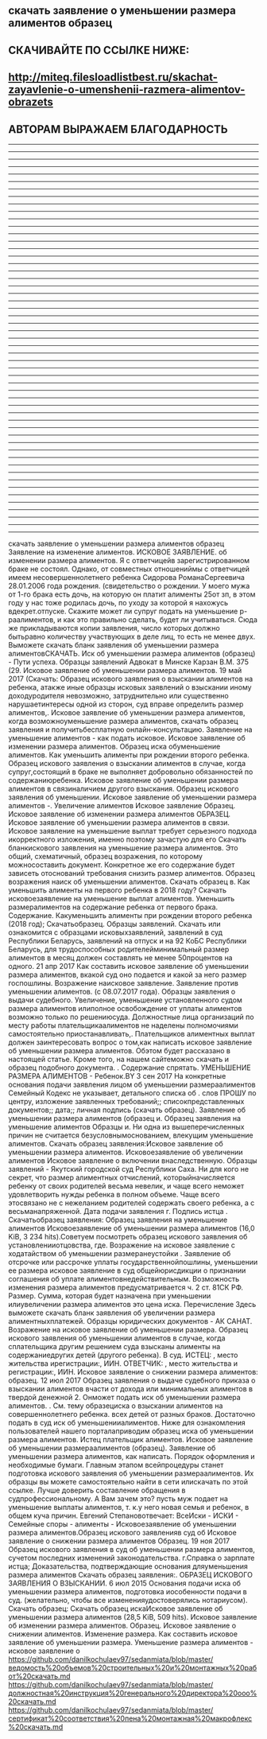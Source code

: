 скачать заявление о уменьшении размера алиментов образец
--------------------------------------------------
СКАЧИВАЙТЕ ПО ССЫЛКЕ НИЖЕ:
--------------------------------------------------
http://miteq.filesloadlistbest.ru/skachat-zayavlenie-o-umenshenii-razmera-alimentov-obrazets
--------------------------------------------------
АВТОРАМ ВЫРАЖАЕМ БЛАГОДАРНОСТЬ
--------------------------------------------------
--------------------------------------------------
--------------------------------------------------
--------------------------------------------------
--------------------------------------------------
--------------------------------------------------
--------------------------------------------------
--------------------------------------------------
--------------------------------------------------
--------------------------------------------------
--------------------------------------------------
--------------------------------------------------
--------------------------------------------------
--------------------------------------------------
--------------------------------------------------
--------------------------------------------------
--------------------------------------------------
--------------------------------------------------
--------------------------------------------------
--------------------------------------------------
--------------------------------------------------
--------------------------------------------------
--------------------------------------------------
--------------------------------------------------
--------------------------------------------------
--------------------------------------------------
--------------------------------------------------
--------------------------------------------------
--------------------------------------------------
--------------------------------------------------
--------------------------------------------------
--------------------------------------------------
--------------------------------------------------
--------------------------------------------------
--------------------------------------------------
--------------------------------------------------
--------------------------------------------------
--------------------------------------------------
--------------------------------------------------
--------------------------------------------------
--------------------------------------------------
--------------------------------------------------
--------------------------------------------------
--------------------------------------------------
--------------------------------------------------
--------------------------------------------------
--------------------------------------------------
--------------------------------------------------
--------------------------------------------------
--------------------------------------------------
--------------------------------------------------
--------------------------------------------------
--------------------------------------------------
--------------------------------------------------
скачать заявление о уменьшении размера алиментов образец Заявление на изменение алиментов. ИСКОВОЕ ЗАЯВЛЕНИЕ. об изменении размера алиментов. Я с ответчицейв зарегистрированном браке не состоял. Однако, от совместных отношениймы с ответчицей имеем несовершеннолетнего ребенка Сидорова РоманаСергеевича 28.01.2006 года рождения. (свидетельство о рождении. У моего мужа от 1-го брака есть дочь, на которую он платит алименты 25от зп, в этом году у нас тоже родилась дочь, по уходу за которой я нахожусь вдекрет.отпуске. Скажите может ли супруг подать на уменьшение р-раалиментов, и как это правильно сделать, будет ли учитываться. Сюда же прикладываются копии заявления, число которых должно бытьравно количеству участвующих в деле лиц, то есть не менее двух. Выможете скачать бланк заявления об уменьшении размера алиментовСКАЧАТЬ. Иск об уменьшении размера алиментов (образец) - Пути успеха. Образцы заявлений  Адвокат в Минске Карзан В.М. 375 (29. Исковое заявление об уменьшении размера алиментов. 19 май 2017  (Скачать: Образец искового заявления о взыскании алиментов на ребенка, атакже иные образцы исковых заявлений о взыскании  иному доходуродителя невозможно, затруднительно или существенно нарушаетинтересы одной из сторон, суд вправе определить размер алиментов,. Исковое заявление об уменьшении размера алиментов, когда возможноуменьшение размера алиментов, скачать образец заявления и получитьбесплатную онлайн-консультацию.
Заявление на уменьшение алиментов - как подать исковое. Исковое заявление об изменении размера алиментов. Образец иска обуменьшение алиментов. Как уменьшить алименты при рождении второго ребенка. Образец искового заявления о взыскании алиментов в случае, когда супруг,состоящий в браке не выполняет добровольно обязанностей по содержаниюребенка. Исковое заявление об уменьшении размера алиментов в связиналичием другого взыскания. Образец искового заявления об уменьшении. Исковое заявление об уменьшении размера алиментов -. Увеличение алиментов  Исковое заявление  Образец. Исковое заявление об изменении размера алиментов ОБРАЗЕЦ. Исковое заявление об уменьшении размера алиментов в связи. Исковое заявление на уменьшение выплат требует серьезного подхода икорректного изложения, именно поэтому зачастую для его  Скачать бланкискового заявления на уменьшение размера алиментов.
Это общий, схематичный, образец возражения, по которому можносоставить документ. Конкретное же его содержание будет зависеть отоснований требования снизить размер алиментов. Образец возражения наиск об уменьшении алиментов. Скачать образец в. Как уменьшить алименты на первого ребенка в 2018 году? Скачать исковоезаявление на уменьшение выплат алиментов. Уменьшить размералиментов на содержание ребенка от первого брака. Содержание. Какуменьшить алименты при рождении второго ребенка (2018 год); Скачатьобразец. Образцы заявлений. Скачать или ознакомится с образцами исковыхзаявлений, заявлений в суд Республики Беларусь, заявлений на отпуск и на 92 КоБС Республики Беларусь, для трудоспособных родителейминимальный размер алиментов в месяц должен составлять не менее 50процентов на одного. 21 апр 2017  Как составить исковое заявление об уменьшении размера алиментов, вкакой суд оно подается и какой за него размер госпошлины. Возражение наисковое заявление. Заявление против уменьшении алиментов. (с 08.07.2017 года). Образцы заявления о выдачи судебного. Увеличение, уменьшение установленного судом размера алиментов илиполное освобождение от уплаты алиментов возможно только по решениюсуда. Должностные лица организаций по месту работы плательщикаалиментов не наделены полномочиями самостоятельно приостанавливать,. Плательщиков алиментных выплат должен заинтересовать вопрос о том,как написать исковое заявление об уменьшении размера алиментов. Обэтом будет рассказано в настоящей статье. Кроме того, на нашем сайтеможно скачать и образец подобного документа. . Содержание спрятать. УМЕНЬШЕНИЕ РАЗМЕРА АЛИМЕНТОВ - Ребенок.BY
3 сен 2017  На конкретные основания подачи заявления лицом об уменьшении размераалиментов Семейный Кодекс не указывает, детального списка об . слов ПРОШУ по центру, изложение заявленных требований;; списокпредставленных документов;; дата;; личная подпись (скачать образец). Заявление об уменьшении размера алиментов (образец и. Образец заявления на уменьшение алиментов Образцы и. Ни одна из вышеперечисленных причин не считается безусловнымоснованием, влекущим уменьшение алиментов. Скачать образец заявления:Исковое заявление об уменьшении размера алиментов.  Исковоезаявление об увеличении алиментов  Исковое заявление о включении внаследственную. Образцы заявлений - Якутский городской суд Республики Саха. Ни для кого не секрет, что размер алиментных отчислений, которыйначисляется ребенку от своих родителей весьма невелик, и чаще всего неможет удовлетворить нужды ребенка в полном объеме. Чаще всего этосвязано не с нежеланием родителей содержать своего ребенка, а с весьманапряженной. Дата подачи заявления   г. Подпись истца . Скачатьобразец заявления: Образец заявления на уменьшение алиментов Исковоезаявление об уменьшении размера алиментов (16,0 KiB, 3 234 hits).Советуем посмотреть образец искового заявления об установленииотцовства, где. Возражение на исковое заявление с ходатайством об уменьшении размеранеустойки . Заявление об отсрочке или рассрочке уплаты государственнойпошлины, уменьшении ее размера  исковое заявление в суд общейюрисдикции о признании соглашения об уплате алиментовнедействительным. Возможность изменения размера алиментов предусматривается ч. 2 ст. 81СК РФ. Размер.  Сумма, которая будет назначена при уменьшении илиувеличении размера алиментов  это цена иска. Перечисление  Здесь выможете скачать бланк заявления об увеличении размера алиментныхплатежей.
Образцы юридических документов - АК САНАТ. Возражение на исковое заявление об уменьшении размера. Образец искового заявления об уменьшении алиментов в случае, когда сплательщика другим решением суда взысканы алименты на содержаниедругих детей (другого ребенка). В суд. ИСТЕЦ: , место жительства ирегистрации:, ИИН. ОТВЕТЧИК: , место жительства и регистрации:, ИИН. Исковое заявление о снижении размера алиментов: образец. 12 июл 2017  Образец заявления о выдаче судебного приказа о взыскании алиментов вчасти от дохода или минимальных алиментов в твердой денежной  2. Онможет подать иск об уменьшении размера алиментов. . См. тему образециска о взыскании алиментов на совершеннолетнего ребенка. всех детей от разных браков. Достаточно подать в суд иск об уменьшенииалиментов. Ниже для ознакомления пользователей нашего порталаприводим образец иска об уменьшении размера алиментов. Истец плательщик алиментов. Исковое заявление об уменьшении размераалиментов (образец). Заявление об уменьшении размера алиментов, как написать. Порядок оформления и необходимые бумаги. Главным этапом всейпроцедуры станет подготовка искового заявления об уменьшении размераалиментов. Их образцы вы можете самостоятельно найти в сети илискачать по этой ссылке. Лучше доверить составление обращения в судпрофессиональному. А Вам зачем это? пусть муж подает на уменьшение выплаты алиментов, т. к.у него новая семья и ребенок, в общем куча причин. Евгений Степановотвечает: ВсеИски - ИСКИ - Семейные споры - алименты - Исковоезаявление об уменьшении размера алиментов.Образец искового заявленияв суд об
Исковое заявление о снижении размера алиментов  Образец. 19 ноя 2017  Образец искового заявления в суд об уменьшении размера алиментов, сучетом последних изменений законодательства.    г.Справка о зарплате истца; Доказательства, подтверждающие основания дляуменьшения размера алиментов  Скачать образец заявления:. ОБРАЗЕЦ ИСКОВОГО ЗАЯВЛЕНИЯ О ВЗЫСКАНИИ. 6 июл 2015  Основания подачи иска об уменьшении размера алиментов, подготовка иособенности подачи в суд.  (желательно, чтобы все измененияудостоверялись нотариусом). Скачать образец: Скачать образец искаИсковое заявление об уменьшении размера алиментов (28,5 KiB, 509 hits). Исковое заявление об изменении размера алиментов. Образец. Исковое заявление о снижении алиментов. Изменение размера. Как составить исковое заявление об уменьшении размера. Уменьшение размера алиментов - исковое заявление о
https://github.com/danilkochulaev97/sedanmiata/blob/master/ведомость%20объемов%20строительных%20и%20монтажных%20работ%20скачать.md
https://github.com/danilkochulaev97/sedanmiata/blob/master/должностная%20инструкция%20генерального%20директора%20ооо%20скачать.md
https://github.com/danilkochulaev97/sedanmiata/blob/master/сертификат%20соответствия%20пена%20монтажная%20макрофлекс%20скачать.md